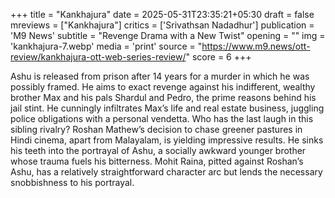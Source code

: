 +++
title = "Kankhajura"
date = 2025-05-31T23:35:21+05:30
draft = false
mreviews = ["Kankhajura"]
critics = ['Srivathsan Nadadhur']
publication = 'M9 News'
subtitle = "Revenge Drama with a New Twist"
opening = ""
img = 'kankhajura-7.webp'
media = 'print'
source = "https://www.m9.news/ott-review/kankhajura-ott-web-series-review/"
score = 6
+++

Ashu is released from prison after 14 years for a murder in which he was possibly framed. He aims to exact revenge against his indifferent, wealthy brother Max and his pals Shardul and Pedro, the prime reasons behind his jail stint. He cunningly infiltrates Max’s life and real estate business, juggling police obligations with a personal vendetta. Who has the last laugh in this sibling rivalry? Roshan Mathew’s decision to chase greener pastures in Hindi cinema, apart from Malayalam, is yielding impressive results. He sinks his teeth into the portrayal of Ashu, a socially awkward younger brother whose trauma fuels his bitterness. Mohit Raina, pitted against Roshan’s Ashu, has a relatively straightforward character arc but lends the necessary snobbishness to his portrayal.
